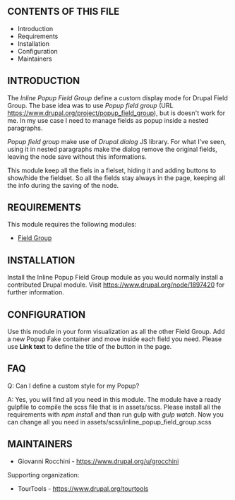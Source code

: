 CONTENTS OF THIS FILE
---------------------

* Introduction
* Requirements
* Installation
* Configuration
* Maintainers


INTRODUCTION
------------

The *Inline Popup Field Group* define a custom display mode for Drupal Field Group.
The base idea was to use *Popup field group* (URL https://www.drupal.org/project/popup_field_group), but is doesn't work for me.
In my use case I need to manage fields as popup inside a nested paragraphs.

*Popup field group* make use of *Drupal.dialog* JS library. For what I've seen, using it in nested paragraphs make the dialog remove the original fields, leaving the node save without this informations.

This module keep all the fiels in a fielset, hiding it and adding buttons to show/hide the fieldset.
So all the fields stay always in the page, keeping all the info during the saving of the node.


REQUIREMENTS
------------

This module requires the following modules:

* [Field Group](https://www.drupal.org/project/field_group)


INSTALLATION
------------

Install the Inline Popup Field Group module as you would normally install a contributed
Drupal module. Visit https://www.drupal.org/node/1897420 for further
information.


CONFIGURATION
-------------

Use this module in your form visualization as all the other Field Group.
Add a new Popup Fake container and move inside each field you need.
Please use **Link text** to define the title of the button in the page.


FAQ
---

Q: Can I define a custom style for my Popup?

A: Yes, you will find all you need in this module. The module have a ready gulpfile to
compile the scss file that is in assets/scss.
Please install all the requirements with *npm install* and than run gulp with *gulp watch*.
Now you can change all you need in assets/scss/inline_popup_field_group.scss


MAINTAINERS
-----------

* Giovanni Rocchini - https://www.drupal.org/u/grocchini

Supporting organization:

* TourTools - https://www.drupal.org/tourtools

